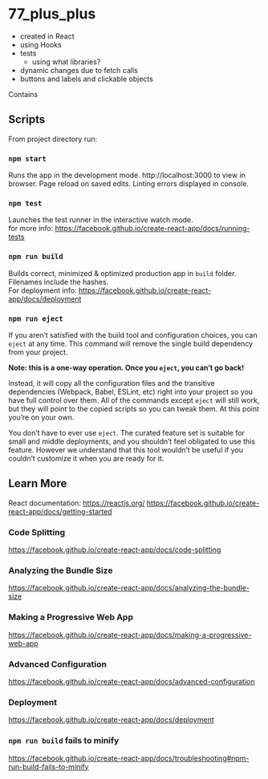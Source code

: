 # 77_plus_plus

- created in React
- using Hooks
- tests
  - using what libraries?
- dynamic changes due to fetch calls
- buttons and labels and clickable objects

Contains

## Scripts

From project directory run:

### `npm start`
Runs the app in the development mode. http://localhost:3000 to view in browser.
Page reload on saved edits.
Linting errors displayed in console.

### `npm test`
Launches the test runner in the interactive watch mode.<br>
for more info: https://facebook.github.io/create-react-app/docs/running-tests

### `npm run build`
Builds correct, minimized & optimized production app in `build` folder.
Filenames include the hashes.<br>
For deployment info: https://facebook.github.io/create-react-app/docs/deployment

### `npm run eject`
If you aren’t satisfied with the build tool and configuration choices, you can `eject` at any time. This command will remove the single build dependency from your project.

**Note: this is a one-way operation. Once you `eject`, you can’t go back!**

Instead, it will copy all the configuration files and the transitive dependencies (Webpack, Babel, ESLint, etc) right into your project so you have full control over them. All of the commands except `eject` will still work, but they will point to the copied scripts so you can tweak them. At this point you’re on your own.

You don’t have to ever use `eject`. The curated feature set is suitable for small and middle deployments, and you shouldn’t feel obligated to use this feature. However we understand that this tool wouldn’t be useful if you couldn’t customize it when you are ready for it.

## Learn More
React documentation: https://reactjs.org/
https://facebook.github.io/create-react-app/docs/getting-started

### Code Splitting
https://facebook.github.io/create-react-app/docs/code-splitting

### Analyzing the Bundle Size
https://facebook.github.io/create-react-app/docs/analyzing-the-bundle-size

### Making a Progressive Web App
https://facebook.github.io/create-react-app/docs/making-a-progressive-web-app

### Advanced Configuration
https://facebook.github.io/create-react-app/docs/advanced-configuration

### Deployment
https://facebook.github.io/create-react-app/docs/deployment

### `npm run build` fails to minify
https://facebook.github.io/create-react-app/docs/troubleshooting#npm-run-build-fails-to-minify
